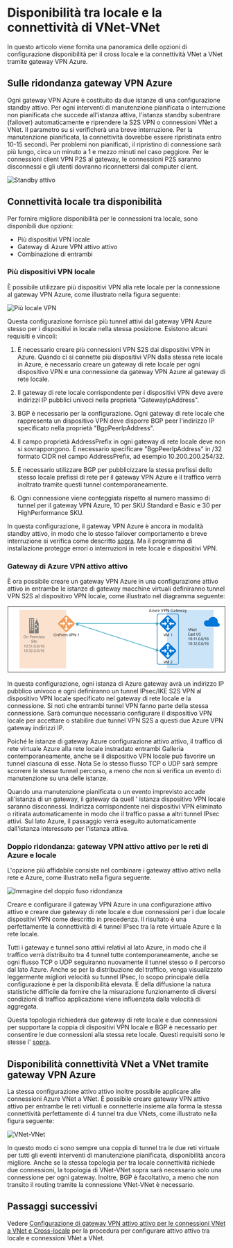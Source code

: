 <properties
   pageTitle="Panoramica della disponibilità configurazioni con gateway VPN Azure | Microsoft Azure"
   description="In questo articolo viene fornita una panoramica delle opzioni di configurazione disponibilità usando gateway VPN Azure."
   services="vpn-gateway"
   documentationCenter="na"
   authors="yushwang"
   manager="rossort"
   editor=""
   tags=""/>

<tags
   ms.service="vpn-gateway"
   ms.devlang="na"
   ms.topic="article"
   ms.tgt_pltfrm="na"
   ms.workload="infrastructure-services"
   ms.date="09/24/2016"
   ms.author="yushwang"/>

# <a name="highly-available-cross-premises-and-vnet-to-vnet-connectivity"></a>Disponibilità tra locale e la connettività di VNet-VNet

In questo articolo viene fornita una panoramica delle opzioni di configurazione disponibilità per il cross locale e la connettività VNet a VNet tramite gateway VPN Azure.

## <a name = "activestandby"></a>Sulle ridondanza gateway VPN Azure

Ogni gateway VPN Azure è costituito da due istanze di una configurazione standby attivo. Per ogni interventi di manutenzione pianificata o interruzione non pianificata che succede all'istanza attiva, l'istanza standby subentrare (failover) automaticamente e riprendere la S2S VPN o connessioni VNet a VNet. Il parametro su si verificherà una breve interruzione. Per la manutenzione pianificata, la connettività dovrebbe essere ripristinata entro 10-15 secondi. Per problemi non pianificati, il ripristino di connessione sarà più lungo, circa un minuto a 1 e mezzo minuti nel caso peggiore. Per le connessioni client VPN P2S al gateway, le connessioni P2S saranno disconnessi e gli utenti dovranno riconnettersi dal computer client.

![Standby attivo](./media/vpn-gateway-highlyavailable/active-standby.png)

## <a name="highly-available-cross-premises-connectivity"></a>Connettività locale tra disponibilità

Per fornire migliore disponibilità per le connessioni tra locale, sono disponibili due opzioni:

- Più dispositivi VPN locale
- Gateway di Azure VPN attivo attivo
- Combinazione di entrambi

### <a name = "activeactiveonprem"></a>Più dispositivi VPN locale

È possibile utilizzare più dispositivi VPN alla rete locale per la connessione al gateway VPN Azure, come illustrato nella figura seguente:

![Più locale VPN](./media/vpn-gateway-highlyavailable/multiple-onprem-vpns.png)

Questa configurazione fornisce più tunnel attivi dal gateway VPN Azure stesso per i dispositivi in locale nella stessa posizione. Esistono alcuni requisiti e vincoli:

1. È necessario creare più connessioni VPN S2S dai dispositivi VPN in Azure. Quando ci si connette più dispositivi VPN dalla stessa rete locale in Azure, è necessario creare un gateway di rete locale per ogni dispositivo VPN e una connessione da gateway VPN Azure al gateway di rete locale.

2. Il gateway di rete locale corrispondente per i dispositivi VPN deve avere indirizzi IP pubblici univoci nella proprietà "GatewayIpAddress".

3. BGP è necessario per la configurazione. Ogni gateway di rete locale che rappresenta un dispositivo VPN deve disporre BGP peer l'indirizzo IP specificato nella proprietà "BgpPeerIpAddress".

4. Il campo proprietà AddressPrefix in ogni gateway di rete locale deve non si sovrappongono. È necessario specificare "BgpPeerIpAddress" in /32 formato CIDR nel campo AddressPrefix, ad esempio 10.200.200.254/32.

5. È necessario utilizzare BGP per pubblicizzare la stessa prefissi dello stesso locale prefissi di rete per il gateway VPN Azure e il traffico verrà inoltrato tramite questi tunnel contemporaneamente.

6. Ogni connessione viene conteggiata rispetto al numero massimo di tunnel per il gateway VPN Azure, 10 per SKU Standard e Basic e 30 per HighPerformance SKU. 

In questa configurazione, il gateway VPN Azure è ancora in modalità standby attivo, in modo che lo stesso failover comportamento e breve interruzione si verifica come descritto [sopra](#activestandby). Ma il programma di installazione protegge errori o interruzioni in rete locale e dispositivi VPN.
 
### <a name="active-active-azure-vpn-gateway"></a>Gateway di Azure VPN attivo attivo

È ora possibile creare un gateway VPN Azure in una configurazione attivo attivo in entrambe le istanze di gateway macchine virtuali definiranno tunnel VPN S2S al dispositivo VPN locale, come illustrato nel diagramma seguente:

![Attivo attivo](./media/vpn-gateway-highlyavailable/active-active.png)

In questa configurazione, ogni istanza di Azure gateway avrà un indirizzo IP pubblico univoco e ogni definiranno un tunnel IPsec/IKE S2S VPN al dispositivo VPN locale specificato nel gateway di rete locale e la connessione. Si noti che entrambi tunnel VPN fanno parte della stessa connessione. Sarà comunque necessario configurare il dispositivo VPN locale per accettare o stabilire due tunnel VPN S2S a questi due Azure VPN gateway indirizzi IP.

Poiché le istanze di gateway Azure configurazione attivo attivo, il traffico di rete virtuale Azure alla rete locale instradato entrambi Galleria contemporaneamente, anche se il dispositivo VPN locale può favorire un tunnel ciascuna di esse. Nota Se lo stesso flusso TCP o UDP sarà sempre scorrere le stesse tunnel percorso, a meno che non si verifica un evento di manutenzione su una delle istanze.

Quando una manutenzione pianificata o un evento imprevisto accade all'istanza di un gateway, il gateway da quell ' istanza dispositivo VPN locale saranno disconnessi. Indirizza corrispondente nei dispositivi VPN eliminato o ritirata automaticamente in modo che il traffico passa a altri tunnel IPsec attivi. Sul lato Azure, il passaggio verrà eseguito automaticamente dall'istanza interessato per l'istanza attiva.

### <a name="dual-redundancy-active-active-vpn-gateways-for-both-azure-and-on-premises-networks"></a>Doppio ridondanza: gateway VPN attivo attivo per le reti di Azure e locale

L'opzione più affidabile consiste nel combinare i gateway attivo attivo nella rete e Azure, come illustrato nella figura seguente.

![Immagine del doppio fuso ridondanza](./media/vpn-gateway-highlyavailable/dual-redundancy.png)

Creare e configurare il gateway VPN Azure in una configurazione attivo attivo e creare due gateway di rete locale e due connessioni per i due locale dispositivi VPN come descritto in precedenza. Il risultato è una perfettamente la connettività di 4 tunnel IPsec tra la rete virtuale Azure e la rete locale.

Tutti i gateway e tunnel sono attivi relativi al lato Azure, in modo che il traffico verrà distribuito tra 4 tunnel tutte contemporaneamente, anche se ogni flusso TCP o UDP seguiranno nuovamente il tunnel stesso o il percorso dal lato Azure. Anche se per la distribuzione del traffico, venga visualizzato leggermente migliori velocità su tunnel IPsec, lo scopo principale della configurazione è per la disponibilità elevata. E della diffusione la natura statistiche difficile da fornire che la misurazione funzionamento di diversi condizioni di traffico applicazione viene influenzata dalla velocità di aggregata.

Questa topologia richiederà due gateway di rete locale e due connessioni per supportare la coppia di dispositivi VPN locale e BGP è necessario per consentire le due connessioni alla stessa rete locale. Questi requisiti sono le stesse l' [sopra](#activeactiveonprem). 

## <a name="highly-available-vnet-to-vnet-connectivity-through-azure-vpn-gateways"></a>Disponibilità connettività VNet a VNet tramite gateway VPN Azure

La stessa configurazione attivo attivo inoltre possibile applicare alle connessioni Azure VNet a VNet. È possibile creare gateway VPN attivo attivo per entrambe le reti virtuali e connetterle insieme alla forma la stessa connettività perfettamente di 4 tunnel tra due VNets, come illustrato nella figura seguente:

![VNet-VNet](./media/vpn-gateway-highlyavailable/vnet-to-vnet.png)

In questo modo ci sono sempre una coppia di tunnel tra le due reti virtuale per tutti gli eventi interventi di manutenzione pianificata, disponibilità ancora migliore. Anche se la stessa topologia per tra locale connettività richiede due connessioni, la topologia di VNet-VNet sopra sarà necessario solo una connessione per ogni gateway. Inoltre, BGP è facoltativo, a meno che non transito il routing tramite la connessione VNet-VNet è necessario.


## <a name="next-steps"></a>Passaggi successivi

Vedere [Configurazione di gateway VPN attivo attivo per le connessioni VNet a VNet e Cross-locale](vpn-gateway-activeactive-rm-powershell.md) per la procedura per configurare attivo attivo tra locale e connessioni VNet a VNet.
